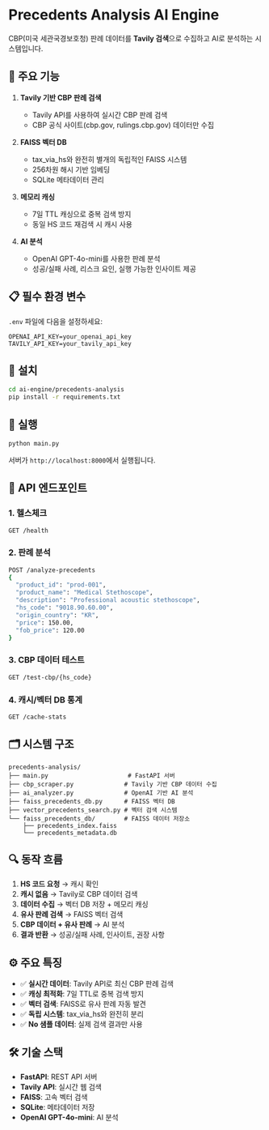 # Precedents Analysis AI Engine

CBP(미국 세관국경보호청) 판례 데이터를 **Tavily 검색**으로 수집하고 AI로 분석하는 시스템입니다.

## 🚀 주요 기능

1. **Tavily 기반 CBP 판례 검색** 
   - Tavily API를 사용하여 실시간 CBP 판례 검색
   - CBP 공식 사이트(cbp.gov, rulings.cbp.gov) 데이터만 수집

2. **FAISS 벡터 DB**
   - tax_via_hs와 완전히 별개의 독립적인 FAISS 시스템
   - 256차원 해시 기반 임베딩
   - SQLite 메타데이터 관리

3. **메모리 캐싱**
   - 7일 TTL 캐싱으로 중복 검색 방지
   - 동일 HS 코드 재검색 시 캐시 사용

4. **AI 분석**
   - OpenAI GPT-4o-mini를 사용한 판례 분석
   - 성공/실패 사례, 리스크 요인, 실행 가능한 인사이트 제공

## 📋 필수 환경 변수

`.env` 파일에 다음을 설정하세요:

```env
OPENAI_API_KEY=your_openai_api_key
TAVILY_API_KEY=your_tavily_api_key
```

## 🔧 설치

```bash
cd ai-engine/precedents-analysis
pip install -r requirements.txt
```

## 🏃 실행

```bash
python main.py
```

서버가 `http://localhost:8000`에서 실행됩니다.

## 📡 API 엔드포인트

### 1. 헬스체크
```bash
GET /health
```

### 2. 판례 분석
```bash
POST /analyze-precedents
{
  "product_id": "prod-001",
  "product_name": "Medical Stethoscope",
  "description": "Professional acoustic stethoscope",
  "hs_code": "9018.90.60.00",
  "origin_country": "KR",
  "price": 150.00,
  "fob_price": 120.00
}
```

### 3. CBP 데이터 테스트
```bash
GET /test-cbp/{hs_code}
```

### 4. 캐시/벡터 DB 통계
```bash
GET /cache-stats
```

## 🗂️ 시스템 구조

```
precedents-analysis/
├── main.py                      # FastAPI 서버
├── cbp_scraper.py              # Tavily 기반 CBP 데이터 수집
├── ai_analyzer.py              # OpenAI 기반 AI 분석
├── faiss_precedents_db.py      # FAISS 벡터 DB
├── vector_precedents_search.py # 벡터 검색 시스템
└── faiss_precedents_db/        # FAISS 데이터 저장소
    ├── precedents_index.faiss
    └── precedents_metadata.db
```

## 🔍 동작 흐름

1. **HS 코드 요청** → 캐시 확인
2. **캐시 없음** → Tavily로 CBP 데이터 검색
3. **데이터 수집** → 벡터 DB 저장 + 메모리 캐싱
4. **유사 판례 검색** → FAISS 벡터 검색
5. **CBP 데이터 + 유사 판례** → AI 분석
6. **결과 반환** → 성공/실패 사례, 인사이트, 권장 사항

## ⚙️ 주요 특징

- ✅ **실시간 데이터**: Tavily API로 최신 CBP 판례 검색
- ✅ **캐싱 최적화**: 7일 TTL로 중복 검색 방지
- ✅ **벡터 검색**: FAISS로 유사 판례 자동 발견
- ✅ **독립 시스템**: tax_via_hs와 완전히 분리
- ✅ **No 샘플 데이터**: 실제 검색 결과만 사용

## 🛠️ 기술 스택

- **FastAPI**: REST API 서버
- **Tavily API**: 실시간 웹 검색
- **FAISS**: 고속 벡터 검색
- **SQLite**: 메타데이터 저장
- **OpenAI GPT-4o-mini**: AI 분석